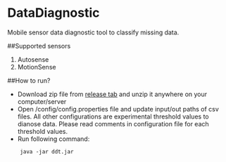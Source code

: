 # DataDiagnostic
Mobile sensor data diagnostic tool to classify missing data.

##Supported sensors
1. Autosense
2. MotionSense

##How to run?
* Download zip file from [release tab](https://github.com/nasirali1/DataDiagnostic/releases) and unzip it anywhere on your computer/server
* Open /config/config.properties file and update input/out paths of csv files. All other configurations are experimental threshold values to dianose data. Please read comments in configuration file for each threshold values. 
* Run following command:

```
    java -jar ddt.jar
```




